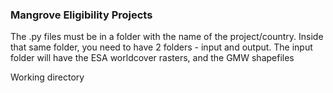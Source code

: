 ### Mangrove Eligibility Projects
The .py files must be in a folder with the name of the project/country. Inside that same folder, you need to have 2 folders - input and output. The input folder will have the ESA worldcover rasters, and the GMW shapefiles

Working directory

